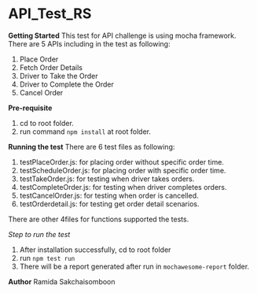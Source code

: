 # API_Test_RS

 **Getting Started**
 This test for API challenge is using mocha framework. There are 5 APIs including in the test as following:
1) Place Order
2) Fetch Order Details
3) Driver to Take the Order
4) Driver to Complete the Order
5) Cancel Order

**Pre-requisite**
1) cd to root folder.
2) run command `npm install` at root folder.

**Running the test**
There are 6 test files as following:
1) testPlaceOrder.js: for placing order without specific order time.
2) testScheduleOrder.js: for placing order with specific order time.
3) testTakeOrder.js: for testing when driver takes orders.
4) testCompleteOrder.js: for testing when driver completes orders.
5) testCancelOrder.js: for testing when order is cancelled.
6) testOrderdetail.js: for testing get order detail scenarios.

There are other 4files for functions supported the tests.

*Step to run the test*
1) After installation successfully, cd to root folder
2) run `npm test run`
3) There will be a report generated after run in `mochawesome-report` folder.

**Author**
Ramida Sakchaisomboon
